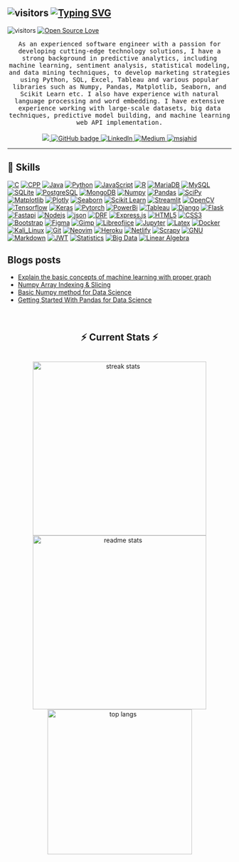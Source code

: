 ![visitors](https://pageview.vercel.app/?github_user=mopig)
[![Typing SVG](https://readme-typing-svg.demolab.com?font=Righteous&pause=1000&width=435&lines=%F0%9F%91%8B+Hey+there!+I'm+Hasan;Data+Science+%26+Machine+Learning+Enthusiast;Currently+pursuing+M.Sc+in+Data+Science+at+EU)](https://git.io/typing-svg)
---
![visitors](https://pageview.vercel.app/?github_user=mopig)
[![Open Source Love](https://badges.frapsoft.com/os/v1/open-source.svg?v=102)](https://github.com/ellerbrock/open-source-badge/)
<p align="center">
  <samp>As an experienced software engineer with a passion for developing cutting-edge technology solutions, I have a strong background in predictive analytics, including machine learning, sentiment analysis, statistical modeling, and data mining techniques, to develop marketing strategies using Python, SQL, Excel, Tableau and various popular libraries such as Numpy, Pandas, Matplotlib, Seaborn, and Scikit Learn etc. I also have experience with natural language processing and word embedding. I have extensive experience working with large-scale datasets, big data techniques, predictive model building, and machine learning web API implementation.
  </samp>
  <br> <br>
  <a href="mailto:msjahid.ai@gmail.com">
    <img src="https://img.shields.io/badge/Gmail-D14836?style=for-the-badge&logo=gmail&logoColor=white" />
  </a>
  
  <a href="https://kaggle.com/msjahid" target="_blank">
    <img src="https://img.shields.io/badge/-Kaggle-20BEFF?style=for-the-badge&logo=kaggle&logoColor=white" target="_blank" alt="GitHub badge" />
  </a>
  
  <a href="https://www.linkedin.com/in/msjahid/" target="_blank">
    <img src="https://img.shields.io/badge/-LinkedIn-blue?style=for-the-badge&logo=Linkedin&logoColor=white" target="_blank" alt="LinkedIn" />
  </a>
  
  <a href="https://medium.com/@msjahid" target="_blank">
<img src="https://img.shields.io/badge/Medium-12100E?style=for-the-badge&logo=medium&logoColor=white/" target="_blank" alt="Medium" /> 
  </a>
  
  <a href="https://msjahid.github.io/" target="_blank">
 <img src="https://img.shields.io/badge/Portfolio-255E63?style=for-the-badge&logo=About.me&logoColor=white" target="_blank" alt="msjahid" /> 
  </a>
  
</p>
<hr>

## 🔧 Skills

[![C](https://img.shields.io/badge/C-00599C?style=for-the-badge&logo=c&logoColor=white)](https://www.cprogramming.com/)
[![CPP](https://img.shields.io/badge/C%2B%2B-00599C?style=for-the-badge&logo=c%2B%2B&logoColor=white)](https://cplusplus.com/)
[![Java](https://img.shields.io/badge/Java-ED8B00?style=for-the-badge&logo=openjdk&logoColor=white)](https://www.java.com/en/)
[![Python](https://img.shields.io/badge/-Python-3776AB?style=for-the-badge&logo=python&logoColor=white)](https://www.python.org/)
[![JavaScript](https://img.shields.io/badge/JavaScript-323330?style=for-the-badge&logo=javascript&logoColor=F7DF1E)](https://www.javascript.com/)
[![R](https://img.shields.io/badge/R-276DC3?style=for-the-badge&logo=r&logoColor=white)](https://www.r-project.org/)
[![MariaDB](https://img.shields.io/badge/MariaDB-003545?style=for-the-badge&logo=mariadb&logoColor=white)](https://mariadb.org/)
[![MySQL](https://img.shields.io/badge/MySQL-005C84?style=for-the-badge&logo=mysql&logoColor=white)](https://www.mysql.com/)
[![SQLite](https://img.shields.io/badge/SQLite-003B57?style=for-the-badge&logo=sqlite&logoColor=white)](https://www.sqlite.org/)
[![PostgreSQL](https://img.shields.io/badge/postgresql-4169e1?style=for-the-badge&logo=postgresql&logoColor=white)](https://www.postgresql.org/)
[![MongoDB](https://img.shields.io/badge/-MongoDB-13aa52?style=for-the-badge&logo=mongodb&logoColor=white)](https://www.mongodb.com/)
[![Numpy](https://img.shields.io/badge/-Numpy-013243?style=for-the-badge&logo=numpy&logoColor=white)](https://numpy.org/)
[![Pandas](https://img.shields.io/badge/-Pandas-150458?style=for-the-badge&logo=pandas&logoColor=white)](https://pandas.pydata.org/)
[![SciPy](https://img.shields.io/badge/SciPy-654FF0?style=for-the-badge&logo=SciPy&logoColor=white)](https://scipy.org/)
[![Matplotlib](https://img.shields.io/badge/-Matplotlib-11557c?style=for-the-badge&logo=matplotlib&logoColor=white)](https://matplotlib.org/)
[![Plotly](https://img.shields.io/badge/Plotly-239120?style=for-the-badge&logo=plotly&logoColor=white)](https://plotly.com/)
[![Seaborn](https://img.shields.io/badge/-Seaborn-388E3C?style=for-the-badge&logo=seaborn&logoColor=white)](https://seaborn.pydata.org/)
[![Scikit Learn](https://img.shields.io/badge/-Scikit_Learn-F7931E?style=for-the-badge&logo=scikit-learn&logoColor=white)](https://scikit-learn.org/)
[![Streamlit](https://img.shields.io/badge/Streamlit-FF4B4B?style=for-the-badge&logo=Streamlit&logoColor=white)](https://streamlit.io/)
[![OpenCV](https://img.shields.io/badge/OpenCV-27338e?style=for-the-badge&logo=OpenCV&logoColor=white)](https://opencv.org/)
[![Tensorflow](https://img.shields.io/badge/TensorFlow-FF6F00?style=for-the-badge&logo=TensorFlow&logoColor=white)](https://www.tensorflow.org/)
[![Keras](https://img.shields.io/badge/Keras-FF0000?style=for-the-badge&logo=keras&logoColor=white)](https://keras.io/)
[![Pytorch](https://img.shields.io/badge/PyTorch-EE4C2C?style=for-the-badge&logo=pytorch&logoColor=white)](https://pytorch.org/)
[![PowerBi](https://img.shields.io/badge/-PowerBi-F2C811?style=for-the-badge&logo=powerbi&logoColor=white)](https://powerbi.microsoft.com/)
[![Tableau](https://img.shields.io/badge/Tableau-E97627?style=for-the-badge&logo=Tableau&logoColor=white)](https://www.tableau.com/)
[![Django](https://img.shields.io/badge/Django-092E20?style=for-the-badge&logo=django&logoColor=green)](https://www.djangoproject.com/)
[![Flask](https://img.shields.io/badge/Flask-000000?style=for-the-badge&logo=flask&logoColor=white)](https://flask.palletsprojects.com/en/3.0.x/)
[![Fastapi](https://img.shields.io/badge/fastapi-109989?style=for-the-badge&logo=FASTAPI&logoColor=white)](https://fastapi.tiangolo.com/)
[![Nodejs](https://img.shields.io/badge/Node%20js-339933?style=for-the-badge&logo=nodedotjs&logoColor=white)](https://nodejs.org/en)
[![json](https://img.shields.io/badge/json-5E5C5C?style=for-the-badge&logo=json&logoColor=white)](https://www.json.org/json-en.html)
[![DRF](https://img.shields.io/badge/django%20rest-ff1709?style=for-the-badge&logo=django&logoColor=white)](https://www.django-rest-framework.org/)
[![Express.js](https://img.shields.io/badge/Express%20js-000000?style=for-the-badge&logo=express&logoColor=white)](https://expressjs.com/)
[![HTML5](https://img.shields.io/badge/HTML5-E34F26?style=for-the-badge&logo=html5&logoColor=white)](https://en.wikipedia.org/wiki/HTML5)
[![CSS3](https://img.shields.io/badge/CSS3-1572B6?style=for-the-badge&logo=css3&logoColor=white)](https://www.css3.info/)
[![Bootstrap](https://img.shields.io/badge/Bootstrap-563D7C?style=for-the-badge&logo=bootstrap&logoColor=white)](https://getbootstrap.com/)
[![Figma](https://img.shields.io/badge/Figma-F24E1E?style=for-the-badge&logo=figma&logoColor=white)](https://www.figma.com/)
[![Gimp](https://img.shields.io/badge/gimp-5C5543?style=for-the-badge&logo=gimp&logoColor=white)](https://www.gimp.org/)
[![Libreofiice](https://img.shields.io/badge/LibreOffice-18A303?style=for-the-badge&logo=LibreOffice&logoColor=white)](https://www.libreoffice.org/)
[![Jupyter](https://img.shields.io/badge/Jupyter-F37626.svg?&style=for-the-badge&logo=Jupyter&logoColor=white)](https://jupyter.org/)
[![Latex](https://img.shields.io/badge/LaTeX-47A141?style=for-the-badge&logo=LaTeX&logoColor=white)](https://www.latex-project.org/)
[![Docker](https://img.shields.io/badge/Docker-2CA5E0?style=for-the-badge&logo=docker&logoColor=white)](https://www.docker.com/)
[![Kali_Linux](https://img.shields.io/badge/Kali_Linux-557C94?style=for-the-badge&logo=kali-linux&logoColor=white)](https://www.kali.org/)
[![Git](https://img.shields.io/badge/GIT-E44C30?style=for-the-badge&logo=git&logoColor=white)](https://git-scm.com/)
[![Neovim](https://img.shields.io/badge/NeoVim-%2357A143.svg?&style=for-the-badge&logo=neovim&logoColor=white)](https://neovim.io/)
[![Heroku](https://img.shields.io/badge/Heroku-430098?style=for-the-badge&logo=heroku&logoColor=white)](https://www.heroku.com/)
[![Netlify](https://img.shields.io/badge/Netlify-00C7B7?style=for-the-badge&logo=netlify&logoColor=white)](https://www.netlify.com/)
[![Scrapy](https://img.shields.io/badge/Scrapy-60A839?style=for-the-badge&logo=scrapy&logoColor=white)](https://scrapy.org/)
[![GNU](https://img.shields.io/badge/GNU%20Bash-4EAA25?style=for-the-badge&logo=GNU%20Bash&logoColor=white)](https://www.gnu.org/software/bash/)
[![Markdown](https://img.shields.io/badge/Markdown-000000?style=for-the-badge&logo=markdown&logoColor=white)](https://www.markdownguide.org/)
[![JWT](https://img.shields.io/badge/JWT-000000?style=for-the-badge&logo=JSON%20web%20tokens&logoColor=white)](https://jwt.io/)
[![Statistics](https://img.shields.io/badge/-Statistics-8E24AA?style=for-the-badge&logo=statistics&logoColor=white)](https://en.wikipedia.org/wiki/Statistics)
[![Big Data](https://img.shields.io/badge/-Big_Data-212121?style=for-the-badge&logo=big-data&logoColor=white)](https://en.wikipedia.org/wiki/Big_data)
[![Linear Algebra](https://img.shields.io/badge/-Linear_Algebra-2196F3?style=for-the-badge&logo=linear-algebra&logoColor=white)](https://en.wikipedia.org/wiki/Linear_algebra)
## Blogs posts
<!-- BLOG-POST-LIST:START -->
- [Explain the basic concepts of machine learning with proper graph](https://medium.com/swlh/explain-the-basic-concepts-of-machine-learning-with-proper-graph-e16817cd01a8?source=user_profile---------4----------------------------)
- [Numpy Array Indexing & Slicing](https://medium.com/@msjahid/numpy-array-indexing-slicing-23b70abb8433)
- [Basic Numpy method for Data Science](https://medium.com/@msjahid/basic-numpy-method-for-data-science-4f2412975a67)
- [Getting Started With Pandas for Data Science](https://medium.com/@msjahid/getting-started-with-pandas-for-data-science-4fe84cee7037)
<!-- BLOG-POST-LIST:END -->

<br/>
  <h2 align="center">⚡ Current Stats ⚡</h2>
<br>
<div align=center>
  <img width=390 src="https://streak-stats.demolab.com/?user=msjahid&count_private=true&theme=react&border_radius=10" alt="streak stats"/>
  <img width=390 src="https://github-readme-stats.vercel.app/api?username=msjahid&show_icons=true&theme=react&rank_icon=github&border_radius=10" alt="readme stats" />
  <img width=325 align="center" src="https://github-readme-stats.vercel.app/api/top-langs/?username=msjahid&hide=HTML&langs_count=8&layout=compact&theme=react&border_radius=10&size_weight=0.5&count_weight=0.5&exclude_repo=github-readme-stats" alt="top langs" />
</div>

  <br/>
